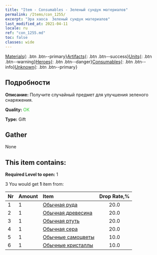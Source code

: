 ```yaml
---
title: "Item - Consumables - Зеленый сундук материалов"
permalink: /Items/con_1255/
excerpt: "Эра хаоса  Зеленый сундук материалов"
last_modified_at: 2021-04-11
locale: ru
ref: "con_1255.md"
toc: false
classes: wide
---
```

 [Materials](/ru/Items/){: .btn .btn--primary}[Artifacts](/ru/Items/Artifacts/){: .btn .btn--success}[Units](/ru/Items/Units/){: .btn .btn--warning}[Heroes](/ru/Items/Heroes/){: .btn .btn--danger}[Consumables](/ru/Items/Consumables/){: .btn .btn--info}[Unknown](/ru/Items/Unknown/){: .btn .btn--primary}

## Подробности
 **Описание:** Получите случайный предмет для улучшения зеленого снаряжения.

 **Quality:** <span style="color: #32CD32">OK</span>

 **Type:** Gift

## Gather

  None

## This item contains:

 **Required Level to open:** 1

 3 You would get **1** item  from:

  | Nr | Amount |     Item    | Drop Rate,% |
  |:---|:-------|:------------|:---------:|
  | 1 | 1 | [Обычная руда](/ru/Items/mat_6/) | 20.0 | 
  | 2 | 1 | [Обычная древесина](/ru/Items/mat_7/) | 20.0 | 
  | 3 | 1 | [Обычная ртуть](/ru/Items/mat_8/) | 20.0 | 
  | 4 | 1 | [Обычная сера](/ru/Items/mat_9/) | 20.0 | 
  | 5 | 1 | [Обычные самоцветы](/ru/Items/mat_10/) | 10.0 | 
  | 6 | 1 | [Обычные кристаллы](/ru/Items/mat_11/) | 10.0 | 
